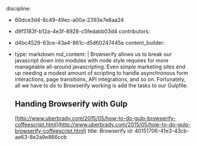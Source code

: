 discipline:
  - 60dce3d4-8c49-49ec-a00a-2393e7e6aa24
  - d9f5183f-b12a-4e3f-8928-c5fedabb03d4
contributors:
  - d4bc4529-83ce-43a4-861c-d5d60247445e
content_builder:
  - 
    type: markdown
    md_content: |
      Browserify allows us to break our javascript down into modules with node style requires for more manageable all-around javascripting. Even _simple_ marketing sites end up needing a modest amount of scripting to handle asynchronous form interactions, page transitions, API integrations, and so on. Fortunately, all we have to do to Browserify working is add the tasks to our Gulpfile.
      
      ## Handing Browserify with Gulp
      
      <script src="https://gist.github.com/chrsgrffth/4492b545f108968fe97a5bf39a49cebd.js"></script>
      
      [http://www.uberbrady.com/2015/05/how-to-do-gulp-browserify-coffeescript.html](http://www.uberbrady.com/2015/05/how-to-do-gulp-browserify-coffeescript.html)
title: Browserify
id: 40151706-41e3-43cb-ae63-8e2a9e866ccb
